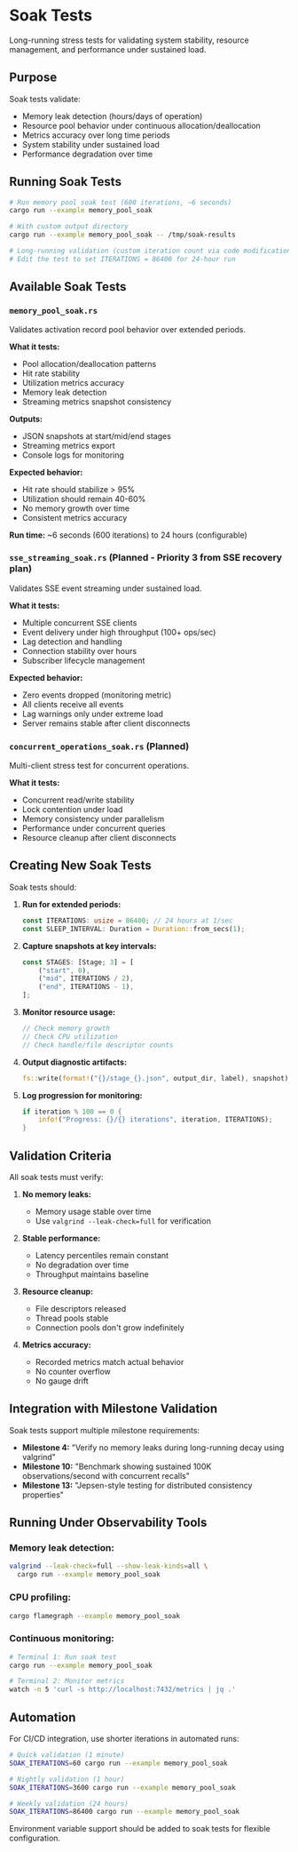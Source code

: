 # Soak Tests

Long-running stress tests for validating system stability, resource management, and performance under sustained load.

## Purpose

Soak tests validate:
- Memory leak detection (hours/days of operation)
- Resource pool behavior under continuous allocation/deallocation
- Metrics accuracy over long time periods
- System stability under sustained load
- Performance degradation over time

## Running Soak Tests

```bash
# Run memory pool soak test (600 iterations, ~6 seconds)
cargo run --example memory_pool_soak

# With custom output directory
cargo run --example memory_pool_soak -- /tmp/soak-results

# Long-running validation (custom iteration count via code modification)
# Edit the test to set ITERATIONS = 86400 for 24-hour run
```

## Available Soak Tests

### `memory_pool_soak.rs`
Validates activation record pool behavior over extended periods.

**What it tests:**
- Pool allocation/deallocation patterns
- Hit rate stability
- Utilization metrics accuracy
- Memory leak detection
- Streaming metrics snapshot consistency

**Outputs:**
- JSON snapshots at start/mid/end stages
- Streaming metrics export
- Console logs for monitoring

**Expected behavior:**
- Hit rate should stabilize > 95%
- Utilization should remain 40-60%
- No memory growth over time
- Consistent metrics accuracy

**Run time:** ~6 seconds (600 iterations) to 24 hours (configurable)

### `sse_streaming_soak.rs` (Planned - Priority 3 from SSE recovery plan)
Validates SSE event streaming under sustained load.

**What it tests:**
- Multiple concurrent SSE clients
- Event delivery under high throughput (100+ ops/sec)
- Lag detection and handling
- Connection stability over hours
- Subscriber lifecycle management

**Expected behavior:**
- Zero events dropped (monitoring metric)
- All clients receive all events
- Lag warnings only under extreme load
- Server remains stable after client disconnects

### `concurrent_operations_soak.rs` (Planned)
Multi-client stress test for concurrent operations.

**What it tests:**
- Concurrent read/write stability
- Lock contention under load
- Memory consistency under parallelism
- Performance under concurrent queries
- Resource cleanup after client disconnects

## Creating New Soak Tests

Soak tests should:

1. **Run for extended periods:**
   ```rust
   const ITERATIONS: usize = 86400; // 24 hours at 1/sec
   const SLEEP_INTERVAL: Duration = Duration::from_secs(1);
   ```

2. **Capture snapshots at key intervals:**
   ```rust
   const STAGES: [Stage; 3] = [
       ("start", 0),
       ("mid", ITERATIONS / 2),
       ("end", ITERATIONS - 1),
   ];
   ```

3. **Monitor resource usage:**
   ```rust
   // Check memory growth
   // Check CPU utilization
   // Check handle/file descriptor counts
   ```

4. **Output diagnostic artifacts:**
   ```rust
   fs::write(format!("{}/stage_{}.json", output_dir, label), snapshot);
   ```

5. **Log progression for monitoring:**
   ```rust
   if iteration % 100 == 0 {
       info!("Progress: {}/{} iterations", iteration, ITERATIONS);
   }
   ```

## Validation Criteria

All soak tests must verify:

1. **No memory leaks:**
   - Memory usage stable over time
   - Use `valgrind --leak-check=full` for verification

2. **Stable performance:**
   - Latency percentiles remain constant
   - No degradation over time
   - Throughput maintains baseline

3. **Resource cleanup:**
   - File descriptors released
   - Thread pools stable
   - Connection pools don't grow indefinitely

4. **Metrics accuracy:**
   - Recorded metrics match actual behavior
   - No counter overflow
   - No gauge drift

## Integration with Milestone Validation

Soak tests support multiple milestone requirements:

- **Milestone 4:** "Verify no memory leaks during long-running decay using valgrind"
- **Milestone 10:** "Benchmark showing sustained 100K observations/second with concurrent recalls"
- **Milestone 13:** "Jepsen-style testing for distributed consistency properties"

## Running Under Observability Tools

### Memory leak detection:
```bash
valgrind --leak-check=full --show-leak-kinds=all \
  cargo run --example memory_pool_soak
```

### CPU profiling:
```bash
cargo flamegraph --example memory_pool_soak
```

### Continuous monitoring:
```bash
# Terminal 1: Run soak test
cargo run --example memory_pool_soak

# Terminal 2: Monitor metrics
watch -n 5 'curl -s http://localhost:7432/metrics | jq .'
```

## Automation

For CI/CD integration, use shorter iterations in automated runs:

```bash
# Quick validation (1 minute)
SOAK_ITERATIONS=60 cargo run --example memory_pool_soak

# Nightly validation (1 hour)
SOAK_ITERATIONS=3600 cargo run --example memory_pool_soak

# Weekly validation (24 hours)
SOAK_ITERATIONS=86400 cargo run --example memory_pool_soak
```

Environment variable support should be added to soak tests for flexible configuration.
